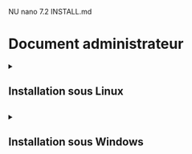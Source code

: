 NU nano 7.2                                                                                                              INSTALL.md                                                                                                                       
# Document administrateur  

<details>
<summary><h2>Installation sous Linux<h2></summary>
<br>

    + <details>
      <summary><h3>Prérequis techniques<h3></summary>
      <br>

      "Tapez votre texte ici"

      </details>

    + <details>
      <summary><h3>Etapes d'installation et de configuration<h3></summary>
      <br>
      
      "Tapez votre texte ici"
    
      </details>

    + <details>
      <summary><h3>F.A.Q.<h3></summary>
      <br>
      
      #### Solutions aux problèmes et communs liés à l'installation et à la configuration.  
      
      </details>

</details>
        
<details>
<summary><h2>Installation sous Windows<h2></summary>
<br>
  
    + <details>
      <summary><h3>Prérequis techniques<h3></summary>
      <br>
      
      </details>

    + <details>
      <summary><h3>Etapes d'installation et de configuration<h3></summary>
      <br>

      #### Instruction étape par étape :  
  
      Le script va s'exécuter sur le PC WINDOWS SERVER 2022 et agir sur le PC distant WINDOWS 11 client.  
      Il va donc falloir configurer :  
      **1- Le PC Windows Serveur**  
      **2- Le PC Windows Client**  

      #### Configuration et installations des deux interfaces Windows  
  
      Toutes les opératieons décrites ci-après se trouvent dans le script co_ssh.ps1 etr sont donc automatisées.
      Pour commencer, il faut ouvrir Powershell en tant qu'administrateur
      Installer Open ssh sur le serveur avec la commande :  
  
          Add-WindowsCapability -Online -Name OpenSSH.Server~~~~0.0.1.0  
  
  
      Après ça il faut démarrer le service ssh :  
  
          Start-Service sshd  
  
      Ensuite, on le configure pour qu'il démarre automatiquement :  
  
          Set-Service -Name -StartupType "Automatic"  
  
      Le démarrage du service SSH a généré le fichier de configuration C:\ProgramData\ssh\sshd_config .  
      Nous allons le modifier avec le bloc notes Windows :  
  
          notepad C:\ProgramData\ssh\sshd_config  
  
      Une fois le fichier ouvert, nous allons modifier la configuration du serveur SSH en autorisant la connexion par mot de passe. Pour ce faire il faut retirer le caractère # situé devant cette ligne :  

      <P ALIGN="center"><IMG src="https://github.com/WildCodeSchool/TSSR-BDX-0924-P2-G2/tree/main/Images/notepad1.png" width=600></P>  
  
      Nous devons ajouter la prise en charge de PowerShell en l'intégrant en tant que sous-système, sinon il n'y a que quelques commandes qui vont fonctionner (non PowerShell). Vous devez ajouter cette nouvelle ligne à la suite de ces deux lignes :  
  
          Subsystem powershell c:/progra~1/powershell/7/pwsh.exe -sshs -NoLogo  
  
      <P ALIGN="center"><IMG src="https://github.com/WildCodeSchool/TSSR-BDX-0924-P2-G2/tree/main/Images/notepad2.png" width=600></P>  
  
      </details>
      
      
      
    + <details>
      <summary><h3>F.A.Q.<h3></summary>
      
      #### Solutions aux problèmes et communs liés à l'installation et à la configuration.  
     

      </details>

</details>

